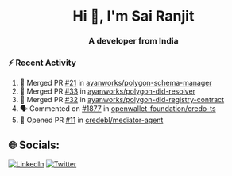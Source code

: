 <h1 align="center">Hi 👋, I'm Sai Ranjit</h1>
<h3 align="center">A developer from India</h3>

### :zap: Recent Activity

<!--START_SECTION:activity-->
1. 🎉 Merged PR [#21](https://github.com/ayanworks/polygon-schema-manager/pull/21) in [ayanworks/polygon-schema-manager](https://github.com/ayanworks/polygon-schema-manager)
2. 🎉 Merged PR [#33](https://github.com/ayanworks/polygon-did-resolver/pull/33) in [ayanworks/polygon-did-resolver](https://github.com/ayanworks/polygon-did-resolver)
3. 🎉 Merged PR [#32](https://github.com/ayanworks/polygon-did-registry-contract/pull/32) in [ayanworks/polygon-did-registry-contract](https://github.com/ayanworks/polygon-did-registry-contract)
4. 🗣 Commented on [#1877](https://github.com/openwallet-foundation/credo-ts/issues/1877#issuecomment-2133653106) in [openwallet-foundation/credo-ts](https://github.com/openwallet-foundation/credo-ts)
5. 💪 Opened PR [#11](https://github.com/credebl/mediator-agent/pull/11) in [credebl/mediator-agent](https://github.com/credebl/mediator-agent)
<!--END_SECTION:activity-->

## 🌐 Socials:
[![LinkedIn](https://img.shields.io/badge/LinkedIn-%230077B5.svg?logo=linkedin&logoColor=white)](https://linkedin.com/in/sairanjit) [![Twitter](https://img.shields.io/badge/Twitter-%231DA1F2.svg?logo=Twitter&logoColor=white)](https://twitter.com/sairanjit_) 
